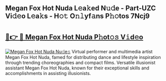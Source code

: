 ## Megan Fox Hot Nuda L𝚎a𝚔ed N𝚞𝚍e - Part-UZC Vi𝚍𝚎o L𝚎a𝚔s - H𝚘𝚝 O𝚗𝚕yf𝚊ns P𝚑𝚘tos 7Ncj9

# <h2><a href="http://kf7b1us.oniu.top/?m=Megan+Fox+Hot+Nuda">🔗👉 🔴 Megan Fox Hot Nuda P𝚑ot𝚘𝚜 V𝚒d𝚎o</a></h2>

[![Megan Fox Hot Nuda Nu𝚍e𝚜](https://i.imgur.com/0qMVB7G.gif)](http://kf7b1us.oniu.top/?m=Megan+Fox+Hot+Nuda)
Virtual performer and multimedia artist Megan Fox Hot Nuda, famed for distributing dance and lifestyle inspiration through trending choreographies and compact films. Versatile illusionist assistant Megan Fox Hot Nuda, known for their exceptional skills and accomplishments in assisting illusionists.  
